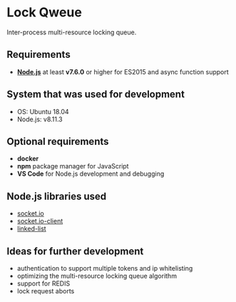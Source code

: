 # Lock Qweue

Inter-process multi-resource locking queue.

## Requirements

- [**Node.js**](https://nodejs.org) at least  **v7.6.0** or higher for ES2015 and async function support

## System that was used for development

- OS: Ubuntu 18.04
- Node.js: v8.11.3

## Optional requirements

- **docker**
- **npm** package manager for JavaScript
- **VS Code** for Node.js development and debugging

## Node.js libraries used

- [socket.io](https://socket.io/)
- [socket.io-client](https://www.npmjs.com/package/socket.io-client)
- [linked-list](https://www.npmjs.com/package/linked-list)

## Ideas for further development

- authentication to support multiple tokens and ip whitelisting
- optimizing the multi-resource locking queue algorithm
- support for REDIS
- lock request aborts
